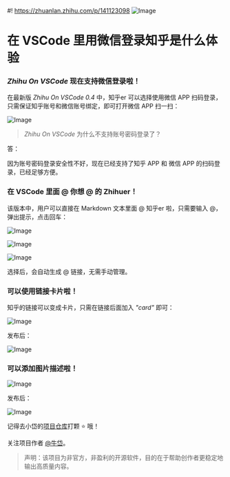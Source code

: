 #! https://zhuanlan.zhihu.com/p/141123098
![Image](https://pic4.zhimg.com/80/v2-0c8e73a2a092ed3686d2fddfcfe93f1a.png)

# 在 VSCode 里用微信登录知乎是什么体验

### *Zhihu On VSCode* 现在支持微信登录啦！

在最新版 *Zhihu On VSCode 0.4* 中，知乎er 可以选择使用微信 APP 扫码登录，只需保证知乎账号和微信账号绑定，即可打开微信 APP 扫一扫：

![Image](https://pic4.zhimg.com/80/v2-8408ca3963bc92635277a4273c631e76.png)

> *Zhihu On VSCode* 为什么不支持账号密码登录了？

答：

因为账号密码登录安全性不好，现在已经支持了知乎 APP 和 微信 APP 的扫码登录，已经足够方便。

### 在 VSCode 里面 @ 你想 @ 的 Zhihuer！

该版本中，用户可以直接在 Markdown 文本里面 @ 知乎er 啦，只需要输入 @，弹出提示，点击回车：

![Image](https://pic4.zhimg.com/80/v2-093163b4907692447791cdeefc70426e.png)

![Image](https://pic4.zhimg.com/80/v2-9060706cd61673d83e56f0bd38a1f6bb.png)

![Image](https://pic4.zhimg.com/80/v2-b4c1b8ff1cd34657552f3640edb24124.png)

选择后，会自动生成 @ 链接，无需手动管理。

### 可以使用链接卡片啦！

知乎的链接可以变成卡片，只需在链接后面加入 *"card"* 即可：

![Image](https://pic4.zhimg.com/80/v2-4ba858842c81a7774c8891ec755867fb.png)

发布后：

![Image](https://pic4.zhimg.com/80/v2-2b11de9d069601b95cf67c631082f7c1.png)

### 可以添加图片描述啦！

![Image](https://pic4.zhimg.com/80/v2-382d5746fd25e675a608bb6281cd7753.png)

发布后：

![Image](https://pic4.zhimg.com/80/v2-6b7730e332dc14821bc431f038ae6d4e.png)

记得去小岱的[项目仓库](https://github.com/niudai/VSCode-Zhihu)打颗 ⭐ 哦！

关注项目作者 [@牛岱](https://zhuanlan.zhihu.com/p/107839880)。

> 声明：该项目为非官方，非盈利的开源软件，目的在于帮助创作者更稳定地输出高质量内容。


